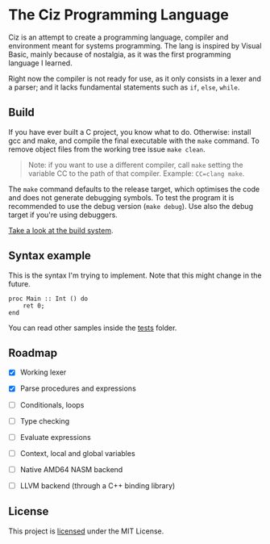 # The Ciz Programming Language

Ciz is an attempt to create a programming language, compiler and environment meant for systems programming.
The lang is inspired by Visual Basic, mainly because of nostalgia, as it was the first programming language I learned.

Right now the compiler is not ready for use, as it only consists in a lexer and a parser; and it lacks fundamental statements such as `if`, `else`, `while`.


## Build

If you have ever built a C project, you know what to do. Otherwise: install gcc and make, and compile the final executable with the `make` command.
To remove object files from the working tree issue `make clean`.

> Note: if you want to use a different compiler, call `make` setting the variable CC to the path of that compiler. Example: `CC=clang make`.

The `make` command defaults to the release target, which optimises the code and does not generate debugging symbols. To test the program it is recommended to use the debug version (`make debug`). Use also the debug target if you're using debuggers.

[Take a look at the build system](./Makefile).


## Syntax example

This is the syntax I'm trying to implement. Note that this might change in the future.

```
proc Main :: Int () do
    ret 0;
end
```

You can read other samples inside the [tests](./tests) folder.


## Roadmap

- [X] Working lexer
- [X] Parse procedures and expressions
- [ ] Conditionals, loops
- [ ] Type checking
- [ ] Evaluate expressions
- [ ] Context, local and global variables
- [ ] Native AMD64 NASM backend
- [ ] LLVM backend (through a C++ binding library)


## License

This project is [licensed](./LICENSE) under the MIT License.
